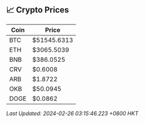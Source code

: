 ## 📈 Crypto Prices

| Coin | Price |
| ---- | ----- |
| BTC | $51545.6313 |
| ETH | $3065.5039 |
| BNB | $386.0525 |
| CRV | $0.6008 |
| ARB | $1.8722 |
| OKB | $50.0945 |
| DOGE | $0.0862 |

_Last Updated: 2024-02-26 03:15:46.223 +0800 HKT_